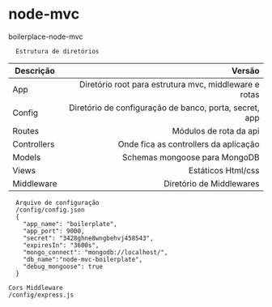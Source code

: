 # node-mvc
boilerplace-node-mvc

```
  Estrutura de diretórios
```

Descrição | Versão
--------- | ------:
App | Diretório root para estrutura mvc, middleware e rotas
Config | Diretório de configuração de banco, porta, secret, app
Routes | Módulos de rota da api
Controllers | Onde fica as controllers da aplicação 
Models | Schemas mongoose para MongoDB
Views | Estáticos Html/css
Middleware | Diretório de Middlewares

```
  Arquivo de configuração
  /config/config.json
  {
    "app_name": "boilerplate",
    "app_port": 9000,
    "secret": "3428ghne8wngbehvj458543",
    "expiresIn": "3600s",
    "mongo_connect": "mongodb://localhost/",
    "db_name":"node-mvc-boilerplate",
    "debug_mongoose": true
  }
```

```
Cors Middleware
/config/express.js
```
